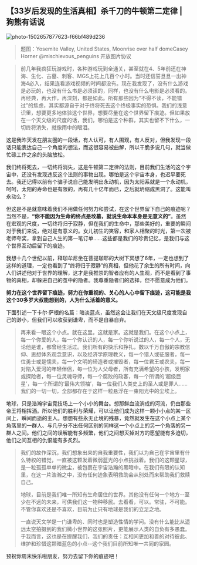 ## 【33岁后发现的生活真相】杀千刀的牛顿第二定律 | 狗熊有话说

![photo-1502657877623-f66bf489d236](https://i.imgur.com/X17zCxN.jpg)


> 题图：Yosemite Valley, United States, Moonrise over half domeCasey Horner @mischievous_penguins 开放图片协议

> 前几年我疯狂玩游戏时，各种游戏玩到全通关，甚至就在4、5年前还在神海、生化、古墓、刺客、MGS上花上几百个小时。当时还信誓旦旦一出神海4必入，结果连看游戏视频的时间都没有。现在我发现了，没有什么游戏是必玩的，也没有什么书是必须读的，同样，也没有什么电影是必须看的。再经典，再大作，再深刻，都是如此。所有那些因为“不得不读，不能错过”的焦虑，其实都源自于对于终将死去这个终极事实的恐惧。我们的浅意识里，想要更多地体验这个世界，想要尽量在这个世界留下痕迹。但如果放在一个天文级的尺度的话，我们，哪怕是这个种群，其实也留不下什么，一切终将消失，就像雨中的眼泪。

这是我昨天发在朋友圈的一段话，有人认可，有人围观，有人反对，但我发现一段话只能表达自己一个角度的想法，而这很容易被曲解，所以干脆多说几句，就当做忙碌工作之余的头脑放松。

我们终将死去，一切终将消失，这是牛顿第二定律的法则，目前我们生活的这个宇宙中，还没有发现违反这个法则的事物出现。哪怕是这个宇宙本身，也迟早要死去。我还记得以前有个骗子说自己能发明出永动机，因为太阳系就是一个永动机，呵呵，太阳的寿命也是有限的，再有几十亿年而已，之后就坍缩成黑洞了。这能叫永动么？

但这是不是就意味着我们不用做任何努力和尝试，在这个世界留下自己的痕迹呢？当然不是，**“你不能因为生命的终点是坟墓，就说生命本本身是无意义的”**。虽然在宏观的尺度，一切终将归于寂静，但在我们的生命中，那些美好的，重要的瞬间对于我们来说，绝对是有意义的。女儿初生的笑容，和家人相聚的时光，第一次被老师夸奖，拿到自己人生的第一笔订单……这些都是我们的珍贵记忆，是我们与这个世界互动后留下的痕迹。

我想十几个世纪以前，释珈牟尼坐在菩提珈耶的大树下冥想了6年，一定也想到了这样的道理，一定也看到了“终将归于寂静”的真相，但他花了余生的所有时间，向人们讲述他对于世界的理解，这才是我推崇的智者应有的人生观，而不是看到了事物的真相，却躲进自己的茧中的隐者。我尊重隐者们的选择，但不愿意成为他们。

**努力在这个世界留下痕迹，努力在你重视的、关心的人心中留下痕迹，这可能是我这个30多岁大叔能想到的，人为什么活着的意义。**

下面引述一下卡尔·萨根的名篇：暗淡蓝点，虽然这会让我们在天文级尺度发现自己的渺小，但我们可以收获到谦卑，而不是自暴自弃。

> 再来看一眼这个小点。就在这里。这就是家。这就是我们。在这个小点上，每一个你爱的人，每一个你认识的人，每一个你听说过的人，每一个人，无论他是谁，都曾经生活过。我们所有的快乐和挣扎，数以千万自傲的宗教信仰、思想体系观念意识，以及经济学原理教义，每一个猎人或征服者，每一位勇士或是懦夫，每一个文明的缔造者或摧毁者，每一位君王或农夫，每一对陷入爱河的年轻伴侣，每一位为人父母者，所有充满希望的小孩，发明家或探险者，每一位灵魂导师，每一个腐败的政客，每一个所谓的‘超级巨星’，每一个所谓的‘最伟大领袖’，每一位我们人类史上的圣人或是罪人……我们的一切一切，全部都存在于这样一粒悬浮在一束阳光中的尘埃上。
> 
地球，只是浩瀚宇宙竞技场上一个小小的舞台。想那鲜血流淌成的河流，仍由那些帝王将相挥洒。所以他们的胜利与荣耀，可以让他们成为这样一颗小小点的某一区间上，瞬间而逝的主人。想想有些永无止境的残暴，竟然就发生在这个小点上某个角落里的一群人、与几乎分不出任何区别的同样这一个小点上的另一个角落的另一群人之间。他们之间的误解能有多频繁，他们之间想灭掉对方的愿望能有多迫切，他们之间互相的仇恨能有多炙烈。
> 
> 我们的故作深沉，我们想象出来的自我重要性，我们以为自己在宇宙里有什么特权的错觉，一直被这颗发着微弱蓝光的小点挑战着。我们的这颗星球，是一粒孤孤单单的微尘，被包裹在宇宙浩瀚的黑暗中。在我们有限的认知里，在这一片浩瀚之中，没有任何迹象表明救助会从别处而来帮助我们救赎自己。
> 
> 地球，目前是我们唯一所知有生命居住的世界。其他没有任何一个地方--至少在不远的未来，可供我们这一物种移民。去看看，可以。常驻，不可能。不管你喜欢还是不喜欢，目前为止只有地球是我们的立足之地。
> 
> 一直说天文学是一门谦卑的、同时也是塑造性情的学问。没有什么能比从遥远太空拍摄到的我们微小世界的这张照片，更能展示人类的自负有多愚蠢。于我而言，这也是在提醒我们，我们的责任：互相间更加和善的对待彼此、维护和珍惜这颗暗蓝色的小点--这个我们目前所知唯一共同的家园。

预祝你周末快乐啦朋友，努力去留下你的痕迹吧！

